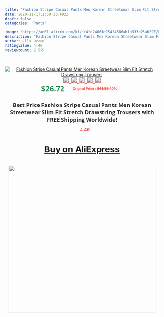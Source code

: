 ```yaml
---
title: "Fashion Stripe Casual Pants Men Korean Streetwear Slim Fit Stretch Drawstring Trousers"
date: 2020-11-1T11:50:36.892Z
draft: false
categories: "Pants"

image: "https://ae01.alicdn.com/kf/Hc4fd2406de954f4586ab1b333e23ab29E/Fashion-Stripe-Casual-Pants-Men-Korean-Streetwear-Slim-Fit-Stretch-Drawstring-Trousers.jpg"
description: "Fashion Stripe Casual Pants Men Korean Streetwear Slim Fit Stretch Drawstring Trousers"
author: Ella Brown
ratingvalue: 4.46
reviewcount: 2.555
---
```

<br>
<div style="text-align: center;">
<a href="https://s.click.aliexpress.com/e/_9fEVKV" target="_blank" rel="nofollow noopener noreferrer"><img alt="Fashion Stripe Casual Pants Men Korean Streetwear Slim Fit Stretch Drawstring Trousers" class="magnifier-image" src="https://ae01.alicdn.com/kf/Hc4fd2406de954f4586ab1b333e23ab29E/Fashion-Stripe-Casual-Pants-Men-Korean-Streetwear-Slim-Fit-Stretch-Drawstring-Trousers.jpg_640x640.jpg">
<br>
<img style="border:1px solid salmon" src="https://ae01.alicdn.com/kf/Hc4fd2406de954f4586ab1b333e23ab29E/Fashion-Stripe-Casual-Pants-Men-Korean-Streetwear-Slim-Fit-Stretch-Drawstring-Trousers.jpg_120x120.jpg">&nbsp;&nbsp;<img style="border:1px solid salmon" src="https://ae01.alicdn.com/kf/H88331c24e6d24192b8e4c0a14a21d922q/Fashion-Stripe-Casual-Pants-Men-Korean-Streetwear-Slim-Fit-Stretch-Drawstring-Trousers.jpg_120x120.jpg">&nbsp;&nbsp;<img style="border:1px solid salmon" src="https://ae01.alicdn.com/kf/H0d3d7076f8d64873851ac111b3d868c3Q/Fashion-Stripe-Casual-Pants-Men-Korean-Streetwear-Slim-Fit-Stretch-Drawstring-Trousers.jpg_120x120.jpg">&nbsp;&nbsp;<img style="border:1px solid salmon" src="https://ae01.alicdn.com/kf/H32e298a722d8475981d28b55848a373aq/Fashion-Stripe-Casual-Pants-Men-Korean-Streetwear-Slim-Fit-Stretch-Drawstring-Trousers.jpg_120x120.jpg">&nbsp;&nbsp;<img style="border:1px solid salmon" src="https://ae01.alicdn.com/kf/Ha436e57b5d19423f8e1e59fc24b793ecu/Fashion-Stripe-Casual-Pants-Men-Korean-Streetwear-Slim-Fit-Stretch-Drawstring-Trousers.jpg_120x120.jpg"></a></div><br0>
<div style="text-align: center;"><span style="background-color: white; border: 0px; box-sizing: border-box; color: seagreen; display: inline-block; font-family: &quot;open sans&quot; , &quot;arial&quot; , &quot;helvetica&quot; , sans-serif , &quot;heiti&quot;; font-size: 24px; font-stretch: inherit; font-weight: 700; line-height: inherit; margin: 0px 10px 0px 0px; padding: 0px; vertical-align: middle;">$26.72 </span>
<span style="background: rgb(255 , 241 , 241); border-radius: 3px; border: 0px; box-sizing: border-box; color: #ff4747; display: inline-block; font-family: inherit; font-size: 12px; font-stretch: inherit; font-style: inherit; font-variant: inherit; font-weight: 600; line-height: inherit; margin: 0px; padding: 2px 5px; transform: scale(0.9); vertical-align: middle;">Original Price : <b style="text-decoration: line-through;">$44.53 </b> 40%&nbsp;&nbsp;</span></div>
<h1 style="color: #333333; display: inline-block; font-family: &quot;open sans&quot; , &quot;arial&quot; , &quot;helvetica&quot; , sans-serif , &quot;heiti&quot;; font-size: 18px; font-stretch: inherit; font-weight: 700; text-align: center;">Best Price Fashion Stripe Casual Pants Men Korean Streetwear Slim Fit Stretch Drawstring Trousers with FREE Shipping Worldwide!</h1>
<div style="color: #ff4747; text-align: center;">
<img src="https://4.bp.blogspot.com/-M0ZcTcb-5uY/XleCXlxnR4I/AAAAAAAAAEc/OrjgMkXV1oMQFaCRZj5HQwOCBcu3w1FegCPcBGAYYCw/s1600/star.png" style="height: 15px;">&nbsp;<b>4.46</b></div>
<div class="button_cont" align="center"><a class="buynow_a" href="https://s.click.aliexpress.com/e/_9fEVKV" target="_blank" rel="nofollow noopener noreferrer"><H1>Buy on AliExpress</H1></a></div><br>
<div class="separator" style="clear: both; text-align: center;">
<img src="https://lh3.googleusercontent.com/-pTy5HemUv9M/XlePHvY0dAI/AAAAAAAAAE4/0nX5iRUoIWY8eMW9Dpxeirr157OZliDIgCLcBGAsYHQ/s1600/badge.gif" width="480">
</div>
